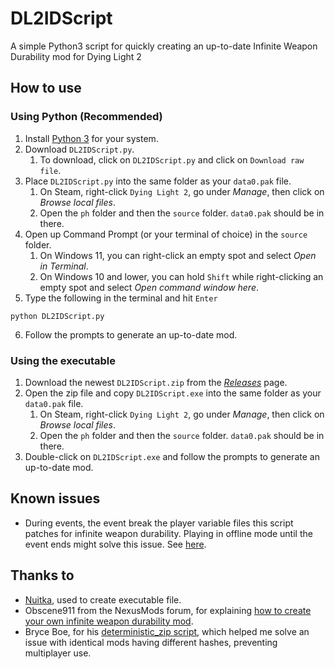 # DL2IDScript

A simple Python3 script for quickly creating an up-to-date Infinite Weapon Durability mod for Dying Light 2

## How to use

### Using Python (Recommended)

1. Install [Python 3](https://www.python.org/) for your system.
2. Download `DL2IDScript.py`.
    1. To download, click on `DL2IDScript.py` and click on `Download raw file`.
3. Place `DL2IDScript.py` into the same folder as your `data0.pak` file.
    1. On Steam, right-click `Dying Light 2`, go under *Manage*, then click on *Browse local files*.
    2. Open the `ph` folder and then the  `source` folder. `data0.pak` should be in there.
4. Open up Command Prompt (or your terminal of choice) in the `source` folder.
    1. On Windows 11, you can right-click an empty spot and select *Open in Terminal*.
    2. On Windows 10 and lower, you can hold `Shift` while right-clicking an empty spot and select *Open command window
       here*.
5. Type the following in the terminal and hit `Enter`

```commandline
python DL2IDScript.py
```

6. Follow the prompts to generate an up-to-date mod.

### Using the executable

1. Download the newest `DL2IDScript.zip` from the [*Releases*](https://github.com/Lomeli12/DL2IDScript/releases) page.
2. Open the zip file and copy `DL2IDScript.exe` into the same folder as your `data0.pak` file.
    1. On Steam, right-click `Dying Light 2`, go under *Manage*, then click on *Browse local files*.
    2. Open the `ph` folder and then the  `source` folder. `data0.pak` should be in there.
3. Double-click on `DL2IDScript.exe` and follow the prompts to generate an up-to-date mod.

## Known issues

* During events, the event break the player variable files this script patches for infinite weapon durability. Playing
  in offline mode until the event ends might solve this issue. See
  [here](https://forums.nexusmods.com/index.php?/topic/11042943-unlimited-weapon-durability/page-16#entry114300993).

## Thanks to

* [Nuitka](https://github.com/Nuitka/Nuitka), used to create executable file.
* Obscene911 from the NexusMods forum, for explaining
  [how to create your own infinite weapon durability mod](https://forums.nexusmods.com/index.php?/topic/11042943-unlimited-weapon-durability/page-15#entry113433628).
* Bryce Boe, for his [deterministic_zip script](https://github.com/bboe/deterministic_zip), which helped me solve an issue with identical mods having different hashes, preventing multiplayer use.
